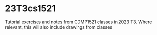 # 23T3cs1521

Tutorial exercises and notes from COMP1521 classes in 2023 T3. Where relevant, this will also include drawings from classes
